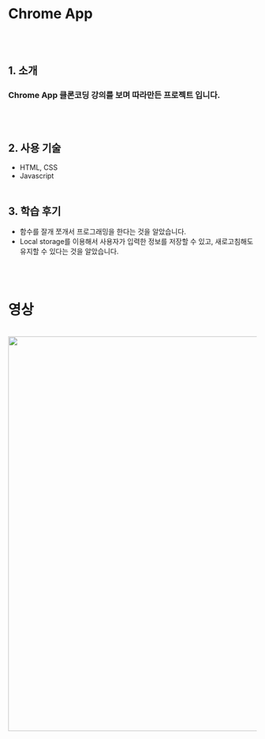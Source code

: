 # Chrome App

 <br>
 <br>

## 1. 소개

### Chrome App 클론코딩 강의를 보며 따라만든 프로젝트 입니다.

<br>
<br>

## 2. 사용 기술

- HTML, CSS
- Javascript
  <br>
  <br>

## 3. 학습 후기

- 함수를 잘개 쪼개서 프로그래밍을 한다는 것을 알았습니다.
- Local storage를 이용해서 사용자가 입력한 정보를 저장할 수 있고, 새로고침해도 유지할 수 있다는 것을 알았습니다.

<br>
<br>

# 영상

<br>

<img src="https://github.com/jellybrown/chromeApp/blob/master/chrome-apps-2.gif" width="800">
